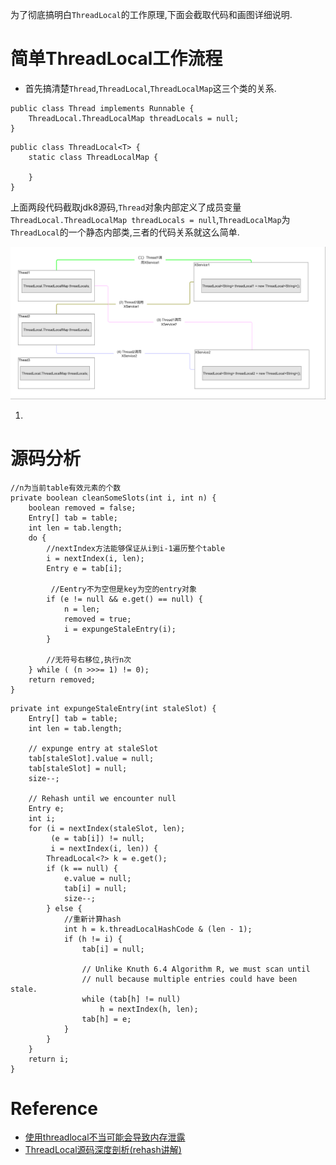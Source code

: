 为了彻底搞明白`ThreadLocal`的工作原理,下面会截取代码和画图详细说明.


# 简单ThreadLocal工作流程

* 首先搞清楚`Thread`,`ThreadLocal`,`ThreadLocalMap`这三个类的关系.


```
public class Thread implements Runnable {
    ThreadLocal.ThreadLocalMap threadLocals = null;
}
```

```
public class ThreadLocal<T> {
	static class ThreadLocalMap {

	}
}
```


上面两段代码截取jdk8源码,`Thread`对象内部定义了成员变量`ThreadLocal.ThreadLocalMap threadLocals = null`,`ThreadLocalMap`为`ThreadLocal`的一个静态内部类,三者的代码关系就这么简单.


![](https://github.com/m65536/resource/blob/master/image/java/thread/thread_local_0.png?raw=true)


1. 


# 源码分析
```
//n为当前table有效元素的个数
private boolean cleanSomeSlots(int i, int n) {
    boolean removed = false;
    Entry[] tab = table;
    int len = tab.length;
    do {
        //nextIndex方法能够保证从i到i-1遍历整个table
        i = nextIndex(i, len);
        Entry e = tab[i];
        
         //Eentry不为空但是key为空的entry对象
        if (e != null && e.get() == null) {
            n = len;
            removed = true;
            i = expungeStaleEntry(i);
        }
        
        //无符号右移位,执行n次
    } while ( (n >>>= 1) != 0);
    return removed;
}
```

```
private int expungeStaleEntry(int staleSlot) {
    Entry[] tab = table;
    int len = tab.length;

    // expunge entry at staleSlot
    tab[staleSlot].value = null;
    tab[staleSlot] = null;
    size--;

    // Rehash until we encounter null
    Entry e;
    int i;
    for (i = nextIndex(staleSlot, len);
         (e = tab[i]) != null;
         i = nextIndex(i, len)) {
        ThreadLocal<?> k = e.get();
        if (k == null) {
            e.value = null;
            tab[i] = null;
            size--;
        } else {
        	//重新计算hash
            int h = k.threadLocalHashCode & (len - 1);
            if (h != i) {
                tab[i] = null;

                // Unlike Knuth 6.4 Algorithm R, we must scan until
                // null because multiple entries could have been stale.
                while (tab[h] != null)
                    h = nextIndex(h, len);
                tab[h] = e;
            }
        }
    }
    return i;
}

```

# Reference
* [使用threadlocal不当可能会导致内存泄露](http://ifeve.com/%E4%BD%BF%E7%94%A8threadlocal%E4%B8%8D%E5%BD%93%E5%8F%AF%E8%83%BD%E4%BC%9A%E5%AF%BC%E8%87%B4%E5%86%85%E5%AD%98%E6%B3%84%E9%9C%B2/)
* [ThreadLocal源码深度剖析(rehash讲解)](https://juejin.im/post/5a5efb1b518825732b19dca4)